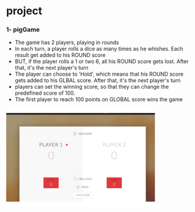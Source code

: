 # project


### 1- pigGame

- The game has 2 players, playing in rounds
- In each turn, a player rolls a dice as many times as he whishes. Each result get added to his ROUND score
- BUT, if the player rolls a 1 or two 6, all his ROUND score gets lost. After that, it's the next player's turn
- The player can choose to 'Hold', which means that his ROUND score gets added to his GLBAL score. After that, it's the next player's turn
- players can set the winning score, so that they can change the predefined score of 100. 
- The first player to reach 100 points on GLOBAL score wins the game
<img src="https://raw.githubusercontent.com/jafarimahdi/project/master/pig-Game/pigGame.gif" width=400>

